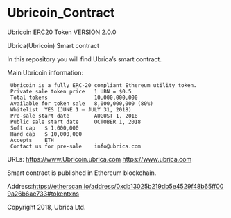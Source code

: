 # Ubricoin_Contract
Ubricoin ERC20 Token
VERSION 2.0.0

Ubrica(Ubricoin) Smart contract

In this repository you will find Ubrica’s smart contract.

Main Ubricoin information:
     
     Ubricoin is a fully ERC-20 compliant Ethereum utility token.
     Private sale token price 	1 UBN = $0.5
     Total tokens 	            10,000,000,000
     Available for token sale 	8,000,000,000 (80%)
     Whitelist 	YES (JUNE 1 – JULY 31, 2018)
     Pre-sale start date 	    AUGUST 1, 2018
     Public sale start date 	OCTOBER 1, 2018
     Soft cap 	$ 1,000,000
     Hard cap 	$ 10,000,000
     Accepts 	ETH
     Contact us for pre-sale 	info@ubrica.com

URLs: https://www.Ubricoin.ubrica.com
      https://www.ubrica.com

Smart contract is published in Ethereum blockchain.

Address:https://etherscan.io/address/0xdb13025b219db5e4529f48b65ff009a26b6ae733#tokentxns

Copyright 2018, Ubrica Ltd.
